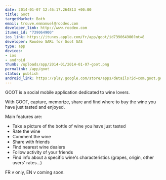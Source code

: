 ```yaml
--- 
date: 2014-01-07 12:46:17.264813 +00:00
title: Goot
targetMarket: Both
email: trouve.emmanuel@roodeo.com
developer_link: http://www.roodeo.com
itunes_id: "739064900"
ios_link: https://itunes.apple.com/fr/app/goot/id739064900?mt=8
developer: Roodeo SARL for Goot SAS
type: app
devices: 
- ios
- android
thumb: /uploads/app/2014-01/2014-01-07-goot.png
permalink: /app/goot
status: publish
android_link: https://play.google.com/store/apps/details?id=com.goot.goot&hl=fr
---
```


GOOT is a social mobile application dedicated to wine lovers.

With GOOT, capture, memorize, share and find where to buy the wine you have just tasted and enjoyed. 

Main features are:

- Take a picture of the bottle of wine you have just tasted
- Rate the wine
- Comment the wine
- Share with friends
- Find nearest wine dealers
- Follow activity of your friends
- Find info about a specific wine's characteristics (grapes, origin, other users' rates...)

FR v only, EN v coming soon.
